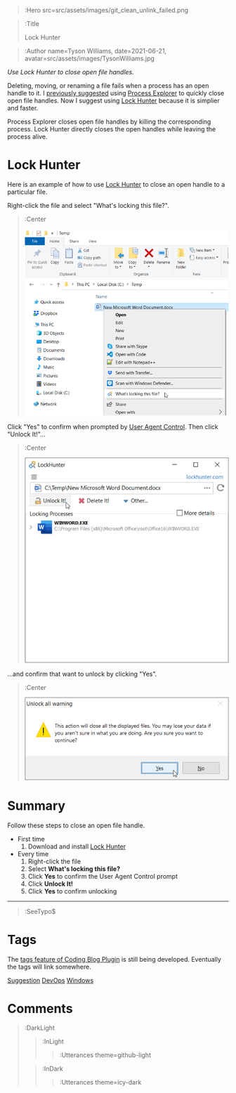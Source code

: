 > :Hero src=src/assets/images/git_clean_unlink_failed.png

> :Title
>
> Lock Hunter

> :Author name=Tyson Williams,
>         date=2021-06-21,
>         avatar=src/assets/images/TysonWilliams.jpg

_Use Lock Hunter to close open file handles._

Deleting, moving, or renaming a file fails when a process has an open handle to it.  I [previously suggested](2020-07-13_process_explorer) using [Process Explorer](https://docs.microsoft.com/en-us/sysinternals/downloads/process-explorer) to quickly close open file handles.  Now I suggest using [Lock Hunter](https://lockhunter.com) because it is simplier and faster.

Process Explorer closes open file handles by killing the corresponding process.  Lock Hunter directly closes the open handles while leaving the process alive.


# Lock Hunter

Here is an example of how to use [Lock Hunter](https://lockhunter.com) to close an open handle to a particular file.

Right-click the file and select "What's locking this file?".

> :Center
>
> ![Right-click the file with an open handle and select "What's locking this file?"](src/assets/images/Lock_Hunter_right_click.png)

Click "Yes" to confirm when prompted by [User Agent Control](https://docs.microsoft.com/en-us/windows/security/identity-protection/user-account-control/user-account-control-overview).  Then click "Unlock It!"...

> :Center
>
> ![Click "Unlock It!"](src/assets/images/Lock_Hunter_unlock.png)

...and confirm that want to unlock by clicking "Yes".

> :Center
>
> ![Click "Yes"](src/assets/images/Lock_Hunter_unlock_confirmation.png)

# Summary

Follow these steps to close an open file handle.

- First time
  1. Download and install [Lock Hunter](https://lockhunter.com)
- Every time
  1. Right-click the file
  2. Select **What's locking this file?**
  3. Click **Yes** to confirm the User Agent Control prompt
  4. Click **Unlock It!**
  5. Click **Yes** to confirm unlocking

---

> :SeeTypo$

# Tags

The [tags feature of Coding Blog Plugin](https://connect-platform.github.io/coding-blog-plugin/tags) is still being developed.  Eventually the tags will link somewhere.

[Suggestion](:Tag) [DevOps](:Tag) [Windows](:Tag)

# Comments

> :DarkLight
> > :InLight
> >
> > > :Utterances theme=github-light
>
> > :InDark
> >
> > > :Utterances theme=icy-dark
